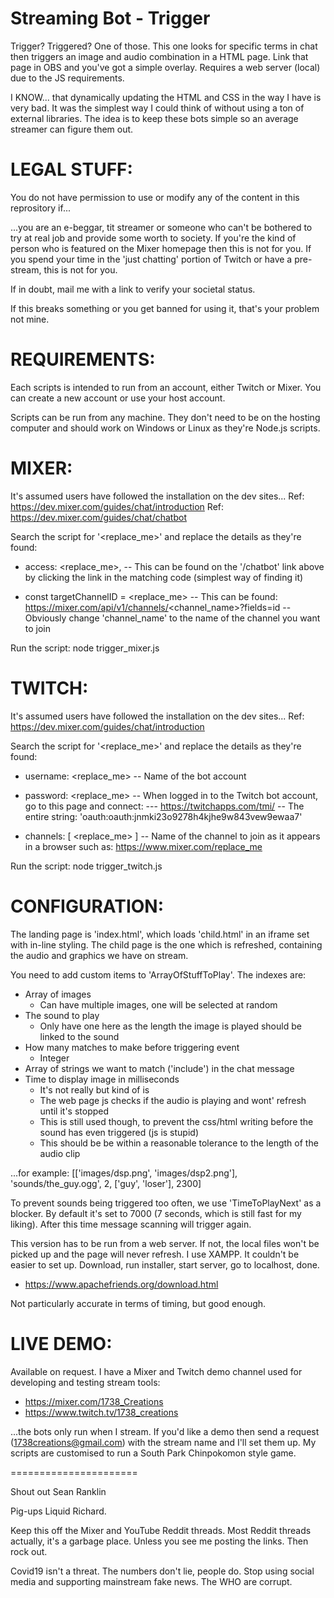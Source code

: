 Streaming Bot - Trigger
=======================
Trigger? Triggered? One of those. This one looks for specific terms in chat then triggers an image and audio combination in a HTML page. Link that page in OBS and you've got a simple overlay. Requires a web server (local) due to the JS requirements.

I KNOW... that dynamically updating the HTML and CSS in the way I have is very bad. It was the simplest way I could think of without using a ton of external libraries. The idea is to keep these bots simple so an average streamer can figure them out.


LEGAL STUFF:
============
You do not have permission to use or modify any of the content in this reprository if...

...you are an e-beggar, tit streamer or someone who can't be bothered to try at real job and provide some worth to society. If you're the kind of person who is featured on the Mixer homepage then this is not for you. If you spend your time in the 'just chatting' portion of Twitch or have a pre-stream, this is not for you.

If in doubt, mail me with a link to verify your societal status.

If this breaks something or you get banned for using it, that's your problem not mine.


REQUIREMENTS:
=============
Each scripts is intended to run from an account, either Twitch or Mixer. You can create a new account or use your host account.

Scripts can be run from any machine. They don't need to be on the hosting computer and should work on Windows or Linux as they're Node.js scripts.


MIXER:
======
It's assumed users have followed the installation on the dev sites...
Ref: https://dev.mixer.com/guides/chat/introduction
Ref: https://dev.mixer.com/guides/chat/chatbot

Search the script for '<replace_me>' and replace the details as they're found:

- access: <replace_me>,
-- This can be found on the '/chatbot' link above by clicking the link in the matching code (simplest way of finding it)

- const targetChannelID = <replace_me>
-- This can be found: https://mixer.com/api/v1/channels/<channel_name>?fields=id
-- Obviously change 'channel_name' to the name of the channel you want to join

Run the script: node trigger_mixer.js


TWITCH:
=======
It's assumed users have followed the installation on the dev sites...
Ref: https://dev.mixer.com/guides/chat/introduction

Search the script for '<replace_me>' and replace the details as they're found:

- username: <replace_me>
-- Name of the bot account

- password: <replace_me>
-- When logged in to the Twitch bot account, go to this page and connect:
--- https://twitchapps.com/tmi/
-- The entire string: 'oauth:oauth:jnmki23o9278h4kjhe9w843vew9ewaa7'

- channels: [ <replace_me> ]
-- Name of the channel to join as it appears in a browser such as: https://www.mixer.com/replace_me

Run the script: node trigger_twitch.js


CONFIGURATION:
==============
The landing page is 'index.html', which loads 'child.html' in an iframe set with in-line styling. The child page is the one which is refreshed, containing the audio and graphics we have on stream.

You need to add custom items to 'ArrayOfStuffToPlay'. The indexes are:
- Array of images
  - Can have multiple images, one will be selected at random
- The sound to play
  - Only have one here as the length the image is played should be linked to the sound
- How many matches to make before triggering event
  - Integer
- Array of strings we want to match ('include') in the chat message
- Time to display image in milliseconds
  - It's not really but kind of is
  - The web page js checks if the audio is playing and wont' refresh until it's stopped
  - This is still used though, to prevent the css/html writing before the sound has even triggered (js is stupid)
  - This should be be within a reasonable tolerance to the length of the audio clip
  
 ...for example: [['images/dsp.png', 'images/dsp2.png'], 'sounds/the_guy.ogg', 2, ['guy', 'loser'], 2300]
 
 To prevent sounds being triggered too often, we use 'TimeToPlayNext' as a blocker. By default it's set to 7000 (7 seconds, which is still fast for my liking). After this time message scanning will trigger again.

This version has to be run from a web server. If not, the local files won't be picked up and the page will never refresh. I use XAMPP. It couldn't be easier to set up. Download, run installer, start server, go to localhost, done.
- https://www.apachefriends.org/download.html

Not particularly accurate in terms of timing, but good enough.


LIVE DEMO:
==========
Available on request. I have a Mixer and Twitch demo channel used for developing and testing stream tools:
- https://mixer.com/1738_Creations
- https://www.twitch.tv/1738_creations

...the bots only run when I stream. If you'd like a demo then send a request (1738creations@gmail.com) with the stream name and I'll set them up. My scripts are customised to run a South Park Chinpokomon style game.



======================

Shout out Sean Ranklin

Pig-ups Liquid Richard.

Keep this off the Mixer and YouTube Reddit threads. Most Reddit threads actually, it's a garbage place. Unless you see me posting the links. Then rock out.


Covid19 isn't a threat. The numbers don't lie, people do. Stop using social media and supporting mainstream fake news. The WHO are corrupt.
